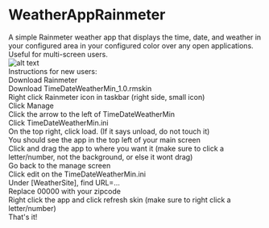 # WeatherAppRainmeter
A simple Rainmeter weather app that displays the time, date, and weather in your configured area in your configured color over any open applications. Useful for multi-screen users.<br />
![alt text](https://github.com/chomeier/WeatherAppRainmeter/blob/master/WeatherAppPicture.PNG)<br />
Instructions for new users:<br />
Download Rainmeter<br />
Download TimeDateWeatherMin_1.0.rmskin<br />
Right click Rainmeter icon in taskbar (right side, small icon)<br />
Click Manage<br />
Click the arrow to the left of TimeDateWeatherMin<br />
Click TimeDateWeatherMin.ini<br />
On the top right, click load. (If it says unload, do not touch it)<br />
You should see the app in the top left of your main screen<br />
Click and drag the app to where you want it (make sure to click a letter/number, not the background, or else it wont drag)<br />
Go back to the manage screen<br />
Click edit on the TimeDateWeatherMin.ini<br />
Under [WeatherSite], find URL=...<br />
Replace 00000 with your zipcode<br />
Right click the app and click refresh skin (make sure to right click a letter/number)<br />
That's it!<br />
